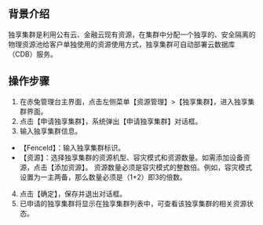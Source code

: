 ## 背景介绍
独享集群是利用公有云、金融云现有资源，在集群中分配一个独享的、安全隔离的物理资源池给客户单独使用的资源使用方式，独享集群可自动部署云数据库（CDB）服务。
## 操作步骤
1. 在赤兔管理台主界面，点击左侧菜单【资源管理】>【独享集群】，进入独享集群界面。
2. 点击【申请独享集群】，系统弹出【申请独享集群】对话框。
3. 输入独享集群信息。
 - 【FenceId】：输入独享集群标识。
 - 【资源】：选择独享集群的资源机型、容灾模式和资源数量。如需添加设备资源，点击【添加资源】。
 资源数量必须是容灾模式的整数倍。例如，容灾模式设置为一主两备，那么数量必须是（1+2）即3的倍数。
4. 点击【确定】，保存并退出对话框。
5. 已申请的独享集群将显示在独享集群列表中，可查看该独享集群的相关资源状态。
